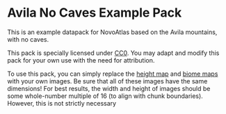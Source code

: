 # Avila No Caves Example Pack

This is an example datapack for NovoAtlas based on the Avila mountains, with no caves.

This pack is specially licensed under [CC0](./LICENSE). You may adapt and modify this pack for your own use with the need for attribution.

To use this pack, you can simply replace the [height map](./data/avila-example/novoatlas/heightmap) and [biome maps](./data/avila-example/novoatlas/biome_map) with your own images. Be sure that all of these images have the same dimensions! For best results, the width and height of images should be some whole-number multiple of 16 (to align with chunk boundaries). However, this is not strictly necessary 
